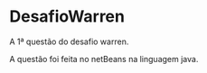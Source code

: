 # DesafioWarren
A 1ª questão do desafio warren.


A questão foi feita no netBeans na linguagem java.
